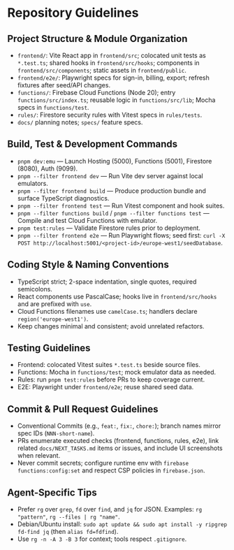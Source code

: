 # Repository Guidelines

## Project Structure & Module Organization

- `frontend/`: Vite React app in `frontend/src`; colocated unit tests as `*.test.ts`; shared hooks in `frontend/src/hooks`; components in `frontend/src/components`; static assets in `frontend/public`.
- `frontend/e2e/`: Playwright specs for sign-in, billing, export; refresh fixtures after seed/API changes.
- `functions/`: Firebase Cloud Functions (Node 20); entry `functions/src/index.ts`; reusable logic in `functions/src/lib`; Mocha specs in `functions/test`.
- `rules/`: Firestore security rules with Vitest specs in `rules/tests`.
- `docs/` planning notes; `specs/` feature specs.

## Build, Test & Development Commands

- `pnpm dev:emu` — Launch Hosting (5000), Functions (5001), Firestore (8080), Auth (9099).
- `pnpm --filter frontend dev` — Run Vite dev server against local emulators.
- `pnpm --filter frontend build` — Produce production bundle and surface TypeScript diagnostics.
- `pnpm --filter frontend test` — Run Vitest component and hook suites.
- `pnpm --filter functions build` / `pnpm --filter functions test` — Compile and test Cloud Functions with emulator.
- `pnpm test:rules` — Validate Firestore rules prior to deployment.
- `pnpm --filter frontend e2e` — Run Playwright flows; seed first: `curl -X POST http://localhost:5001/<project-id>/europe-west1/seedDatabase`.

## Coding Style & Naming Conventions

- TypeScript strict; 2-space indentation, single quotes, required semicolons.
- React components use PascalCase; hooks live in `frontend/src/hooks` and are prefixed with `use`.
- Cloud Functions filenames use `camelCase.ts`; handlers declare `region('europe-west1')`.
- Keep changes minimal and consistent; avoid unrelated refactors.

## Testing Guidelines

- Frontend: colocated Vitest suites `*.test.ts` beside source files.
- Functions: Mocha in `functions/test`; mock emulator data as needed.
- Rules: run `pnpm test:rules` before PRs to keep coverage current.
- E2E: Playwright under `frontend/e2e`; reuse shared seed data.

## Commit & Pull Request Guidelines

- Conventional Commits (e.g., `feat:`, `fix:`, `chore:`); branch names mirror spec IDs (`NNN-short-name`).
- PRs enumerate executed checks (frontend, functions, rules, e2e), link related `docs/NEXT_TASKS.md` items or issues, and include UI screenshots when relevant.
- Never commit secrets; configure runtime env with `firebase functions:config:set` and respect CSP policies in `firebase.json`.

## Agent-Specific Tips

- Prefer `rg` over `grep`, `fd` over `find`, and `jq` for JSON. Examples: `rg "pattern"`, `rg --files | rg "name"`.
- Debian/Ubuntu install: `sudo apt update && sudo apt install -y ripgrep fd-find jq` (then `alias fd=fdfind`).
- Use `rg -n -A 3 -B 3` for context; tools respect `.gitignore`.
